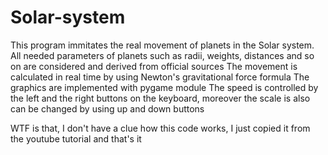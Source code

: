 # Solar-system
This program immitates the real movement of planets in the Solar system.
All needed parameters of planets such as radii, weights, distances and so on are considered and derived from official sources
The movement is calculated in real time by using Newton's gravitational force formula
The graphics are implemented with pygame module
The speed is controlled by the left and the right buttons on the keyboard, moreover the scale is also can be changed by using up and down buttons

WTF is that, I don't have a clue how this code works, I just copied it from the youtube tutorial and that's it
